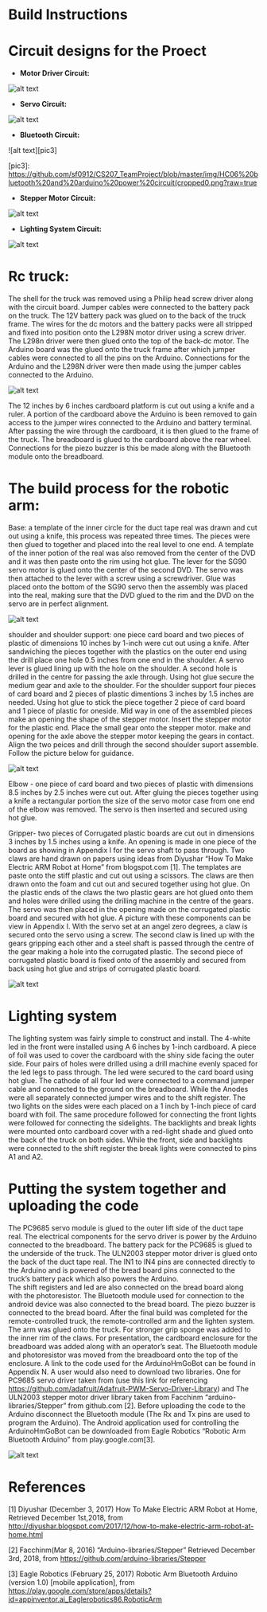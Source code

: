 
Build Instructions
==================

Circuit designs for the Proect
============================

* **Motor Driver Circuit:**

![alt text][pic1]

[pic1]: https://github.com/sf0912/CS207_TeamProject/blob/master/img/motor%20driver%20set%20up(cropped).png?raw=true

* **Servo Circuit:**

![alt text][pic2]

[pic2]: https://github.com/sf0912/CS207_TeamProject/blob/master/img/Servo%20and%20Pca9685%20setup(cropped).png?raw=true

* **Bluetooth Circuit:**

![alt text][pic3]

[pic3]: https://github.com/sf0912/CS207_TeamProject/blob/master/img/HC06%20bluetooth%20and%20arduino%20power%20circuit(cropped0.png?raw=true

* **Stepper Motor Circuit:**

![alt text][pic4]

[pic4]: https://github.com/sf0912/CS207_TeamProject/blob/master/img/StepperMotor%20circuit.png?raw=true

* **Lighting System Circuit:**

![alt text][pic5]

[pic5]: https://github.com/sf0912/CS207_TeamProject/blob/master/img/Lighting%20system%20circuit.png?raw=true



Rc truck:
=========
The shell for the truck was removed using a Philip head screw driver along with the circuit board. Jumper 
cables were connected to the battery pack on the truck. The 12V battery pack was glued on to the back of 
the truck frame. The wires for the dc motors and the battery packs were all stripped and fixed into position 
onto the L298N motor driver using a screw driver. The L298n driver were then glued onto the top of the back-dc motor.
The Arduino board was the glued onto the truck frame after which jumper cables were connected to all the pins on the 
Arduino. Connections for the Arduino and the L298N driver were then made using the jumper cables connected to the Arduino. 

![alt text][pic6]

[pic6]: https://github.com/sf0912/CS207_TeamProject/blob/master/img/Rc%20truck.jpeg?raw=true

The 12 inches by 6 inches cardboard platform is cut out using a knife and a ruler. A portion of the cardboard above the 
Arduino is been removed to gain access to the jumper wires connected to the Arduino and battery terminal. After passing the
wire through the cardboard, it is then glued to the frame of the truck. The breadboard is glued to the cardboard above the rear
wheel. Connections for the piezo buzzer is this be made along with the Bluetooth module onto the breadboard. 


The build process for the robotic arm:
======================================

Base: a template of the inner circle for the duct tape real was drawn and cut out using a knife, this process was repeated three 
times. The pieces were then glued to together and placed into the real level to one end. A template of the inner potion of the real 
was also removed from the center of the DVD and it was then paste onto the rim using hot glue. The lever for the SG90 servo motor 
is glued onto the center of the second DVD. The servo was then attached to the lever with a screw using a screwdriver.  Glue was 
placed onto the bottom of the SG90 servo then the assembly was placed into the real, making sure that the DVD glued to the rim and
the DVD on the servo are in perfect alignment. 

![alt text][pic7]

[pic7]: https://github.com/sf0912/CS207_TeamProject/blob/master/img/base.png?raw=true
shoulder and shoulder support: one piece card board and two pieces of plastic of dimensions 10 inches by 1-inch were cut out 
using a knife. After sandwiching the pieces together with the plastics on the outer end using the drill place one hole 0.5 inches 
from one end in the shoulder. A servo lever is glued lining up with the hole on the shoulder. A second hole is drilled in the centre 
for passing the axle through. Using hot glue secure the medium gear and axle to the shoulder. 
For the shoulder support four pieces of card board and 2 pieces of plastic dimentions 3 inches by 1.5 inches are needed. Using hot 
glue to stick the piece together  2 piece of card board and 1 piece of plastic for oneside. Mid way in one of the assembled pieces
make an opening the shape of the stepper motor. Insert the stepper motor for the plastic end. Place the small gear onto the stepper 
motor.  make and opening for the axle above the stepper motor keeping the gears in contact. Align the two peices and drill through 
the second shoulder suport assemble. Follow the picture below for guidance.

![alt text][pic8]

[pic8]: https://github.com/sf0912/CS207_TeamProject/blob/master/img/arm%20stretch.jpeg?raw=true
Elbow - one piece of card board and two pieces of plastic with dimensions 8.5 inches by 2.5 inches were cut out. After gluing the pieces 
together using a knife a rectangular portion the size of the servo motor case from one end of the elbow was removed. The servo is then 
inserted and secured using hot glue.

Gripper- two pieces of Corrugated plastic boards are cut out in dimensions 3 inches by 1.5 inches using a knife. An opening is made in
one piece of the board as showing in Appendix I for the servo shaft to pass through. Two claws are hand drawn on papers using ideas from
Diyushar “How To Make Electric ARM Robot at Home” from blogspot.com [1]. The templates are paste onto the stiff plastic and cut out 
using a scissors. The claws are then drawn onto the foam and cut out and secured together using hot glue. On the plastic ends of the 
claws the two plastic gears are hot glued onto them and holes were drilled using the drilling machine in the centre of the gears. The 
servo was then placed in the opening made on the corrugated plastic board and secured with hot glue. A picture with these components 
can be view in Appendix I. With the servo set at an angel zero degrees, a claw is secured onto the servo using a screw. The second
claw is lined up with the gears gripping each other and a steel shaft is passed through the centre of the gear making a hole into the 
corrugated plastic. The second piece of corrugated plastic board is fixed onto of the assembly and secured from back using hot glue and 
strips of corrugated plastic board. 

![alt text][pic9]

[pic9]:https://github.com/sf0912/CS207_TeamProject/blob/master/img/Claw.jpeg?raw=true

 Lighting system
 ===========
The lighting system was fairly simple to construct and install. The 4-white led in the front were installed using A 6 inches by 1-inch cardboard. A piece of foil was used to cover the cardboard with the shiny side facing the outer side. Four pairs of holes were drilled using a drill machine evenly spaced for the led legs to pass through. The led were secured to the card board using hot glue. The cathode of all four led were connected to a command jumper cable and connected to the ground on the breadboard. While the Anodes were all separately connected jumper wires and to the shift register. The two lights on the sides were each placed on a 1 inch by 1-inch piece of card board with foil. The same procedure followed for connecting the front lights were followed for connecting the sidelights. The backlights and break lights were mounted onto cardboard cover with a red-light shade and glued onto the back of the truck on both sides. While the front, side and backlights were connected to the shift register the break lights were connected to pins A1 and A2.


Putting the system together and uploading the code
==============================
The PC9685 servo module is glued to the outer lift side of the duct tape real. The electrical components for the servo driver is power by the Arduino connected to the breadboard. The battery pack for the PC9685 is glued to the underside of the truck. The ULN2003 stepper motor driver is glued onto the back of the duct tape real. The IN1 to IN4 pins are connected directly to the Arduino and is powered of the bread board pins connected to the truck’s battery pack which also powers the Arduino.  
The shift registers and led are also connected on the bread board along with the photoresistor. The Bluetooth module used for connection to the android device was also connected to the bread board. The piezo buzzer is connected to the bread board. 
After the final build was completed for the remote-controlled truck, the remote-controlled arm and the lighten system. The arm was glued onto the truck. For stronger grip sponge was added to the inner rim of the claws. For presentation, the cardboard enclosure for the breadboard was added along with an operator’s seat. The Bluetooth module and photoresistor was moved from the breadboard onto the top of the enclosure. 
A link to the code used for the ArduinoHmGoBot can be found in Appendix N. A user would also need to download two libraries. One for PC9685 servo driver taken from (use this link for referencing https://github.com/adafruit/Adafruit-PWM-Servo-Driver-Library) and The ULN2003 stepper motor driver library taken from Facchinm “arduino-libraries/Stepper” from github.com [2]. Before uploading the code to the Arduino disconnect the Bluetooth module (The Rx and Tx pins are used to program the Arduino). The Android application used for controlling the ArduinoHmGoBot can be downloaded from Eagle Robotics “Robotic Arm Bluetooth Arduino” from play.google.com[3].





![alt text][pic10]

[pic10]: https://github.com/sf0912/CS207_TeamProject/blob/master/img/Left.jpeg?raw=true


References
================
[1] Diyushar (December 3, 2017) How To Make Electric ARM Robot at Home, Retrieved December 1st,2018, from 	
http://diyushar.blogspot.com/2017/12/how-to-make-electric-arm-robot-at-home.html

[2] Facchinm(Mar 8, 2016) “Arduino-libraries/Stepper” Retrieved December 3rd, 2018, from 
https://github.com/arduino-libraries/Stepper

[3] Eagle Robotics (February 25, 2017) Robotic Arm Bluetooth Arduino (version 1.0) [mobile application], from
https://play.google.com/store/apps/details?id=appinventor.ai_Eaglerobotics86.RoboticArm

